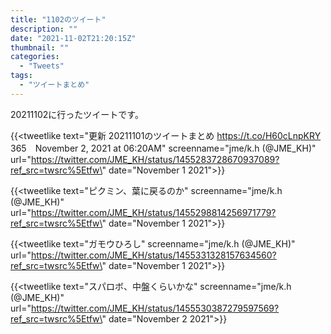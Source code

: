 ```yaml
---
title: "1102のツイート"
description: ""
date: "2021-11-02T21:20:15Z"
thumbnail: ""
categories:
  - "Tweets"
tags:
  - "ツイートまとめ"
---
```

20211102に行ったツイートです。
<!--more-->
{{<tweetlike text=\"更新 20211101のツイートまとめ https://t.co/H60cLnpKRY 365　November 2, 2021 at 06:20AM\" screenname=\"jme/k.h (@JME_KH)\" url=\"https://twitter.com/JME_KH/status/1455283728670937089?ref_src=twsrc%5Etfw\" date=\"November 1 2021\">}}

{{<tweetlike text=\"ピクミン、葉に戻るのか\" screenname=\"jme/k.h (@JME_KH)\" url=\"https://twitter.com/JME_KH/status/1455298814256971779?ref_src=twsrc%5Etfw\" date=\"November 1 2021\">}}

{{<tweetlike text=\"ガモウひろし\" screenname=\"jme/k.h (@JME_KH)\" url=\"https://twitter.com/JME_KH/status/1455331328157634560?ref_src=twsrc%5Etfw\" date=\"November 1 2021\">}}

{{<tweetlike text=\"スパロボ、中盤くらいかな\" screenname=\"jme/k.h (@JME_KH)\" url=\"https://twitter.com/JME_KH/status/1455530387279597569?ref_src=twsrc%5Etfw\" date=\"November 2 2021\">}}


